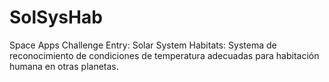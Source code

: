 SolSysHab
=========

Space Apps Challenge Entry: Solar System Habitats: Systema de reconocimiento de condiciones de temperatura adecuadas para habitación humana en otras planetas.
